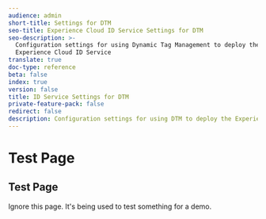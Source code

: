 ```yaml
---
audience: admin
short-title: Settings for DTM
seo-title: Experience Cloud ID Service Settings for DTM
seo-description: >-
  Configuration settings for using Dynamic Tag Management to deploy the Adobe
  Experience Cloud ID Service
translate: true
doc-type: reference
beta: false
index: true
version: false
title: ID Service Settings for DTM
private-feature-pack: false
redirect: false
description: Configuration settings for using DTM to deploy the Experience Cloud ID Service
---
```


# Test Page

## Test Page

Ignore this page. It's being used to test something for a demo.


